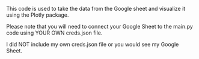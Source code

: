 This code is used to take the data from the Google sheet and visualize it using the Plotly package.

Please note that you will need to connect your Google Sheet to the main.py code using YOUR OWN creds.json file.

I did NOT include my own creds.json file or you would see my Google Sheet.
